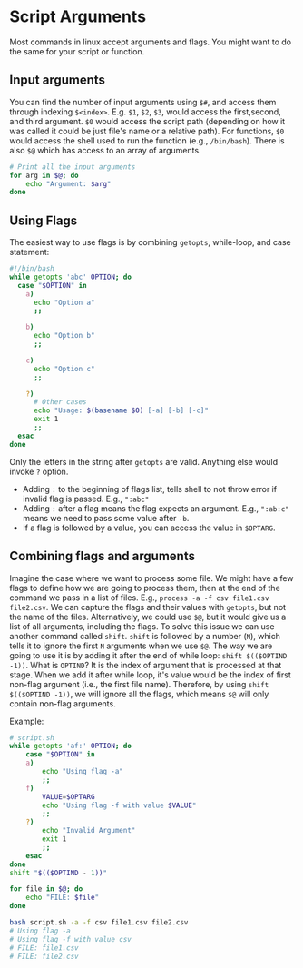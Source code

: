 # Script Arguments

Most commands in linux accept arguments and flags. You might want to do the same for your script or function.

## Input arguments

You can find the number of input arguments using `$#`, and access them through indexing `$<index>`. E.g. `$1`, `$2`, `$3`,  would access the first,second, and third argument. `$0` would access the script path (depending on how it was called it could be just file's name or a relative path). For functions, `$0` would access the shell used to run the function (e.g., `/bin/bash`).
There is also `$@` which has access to an array of arguments.

```bash
# Print all the input arguments
for arg in $@; do
    echo "Argument: $arg"
done
```

## Using Flags

The easiest way to use flags is by combining `getopts`, while-loop, and case statement:

```bash
#!/bin/bash
while getopts 'abc' OPTION; do
  case "$OPTION" in 
    a) 
      echo "Option a"
      ;;

    b)
      echo "Option b"
      ;;

    c)
      echo "Option c"
      ;;

    ?) 
      # Other cases
      echo "Usage: $(basename $0) [-a] [-b] [-c]"
      exit 1
      ;;
  esac
done
```

Only the letters in the string after `getopts` are valid. Anything else would invoke `?` option.

- Adding `:` to the beginning of flags list, tells shell to not throw error if invalid flag is passed. E.g., `":abc"`
- Adding `:` after a flag means the flag expects an argument. E.g., `":ab:c"` means we need to pass some value after `-b`.
- If a flag is followed by a value, you can access the value in `$OPTARG`.

## Combining flags and arguments

Imagine the case where we want to process some file. We might have a few flags to define how we are going to process them, then at the end of the command we pass in a list of files. E.g., `process -a -f csv file1.csv file2.csv`. We can capture the flags and their values with `getopts`, but not the name of the files. Alternatively, we could use `$@`, but it would give us a list of all arguments, including the flags. To solve this issue we can use another command called `shift`. `shift` is followed by a number (`N`), which tells it to ignore the first `N` arguments when we use `$@`. The way we are going to use it is by adding it after the end of while loop: `shift $(($OPTIND -1))`.
What is `OPTIND`? It is the index of argument that is processed at that stage. When we add it after while loop, it's value would be the index of first non-flag argument (i.e., the first file name).
Therefore, by using `shift $(($OPTIND -1))`, we will ignore all the flags, which means `$@` will only contain non-flag arguments.

Example:

```bash
# script.sh
while getopts 'af:' OPTION; do
    case "$OPTION" in
    a)
        echo "Using flag -a"
        ;;
    f)
        VALUE=$OPTARG
        echo "Using flag -f with value $VALUE"
        ;;
    ?)
        echo "Invalid Argument"
        exit 1
        ;;
    esac
done
shift "$(($OPTIND - 1))"

for file in $@; do
    echo "FILE: $file"
done
```

```bash
bash script.sh -a -f csv file1.csv file2.csv
# Using flag -a
# Using flag -f with value csv
# FILE: file1.csv
# FILE: file2.csv
```
